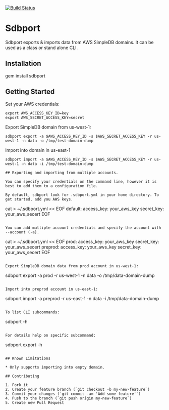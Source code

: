 [![Build Status](https://secure.travis-ci.org/brettweavnet/sdbport.png)](http://travis-ci.org/brettweavnet/sdbport)

# Sdbport

Sdbport exports & imports data from AWS SimpleDB domains. It can be used as a class or stand alone CLI.

## Installation

gem install sdbport

## Getting Started

Set your AWS credentials:

```
export AWS_ACCESS_KEY_ID=key
export AWS_SECRET_ACCESS_KEY=secret
```

Export SimpleDB domain from us-west-1:

```
sdbport export -a $AWS_ACCESS_KEY_ID -s $AWS_SECRET_ACCESS_KEY -r us-west-1 -n data -o /tmp/test-domain-dump
```

Import into domain in us-east-1

```
sdbport import -a $AWS_ACCESS_KEY_ID -s $AWS_SECRET_ACCESS_KEY -r us-west-1 -n data -i /tmp/test-domain-dump

## Exporting and importing from multiple accounts.

You can specify your credentials on the command line, however it is best to add them to a configuration file.

By default, sdbport look for .sdbport.yml in your home directory. To get started, add you AWS keys.

```
cat > ~/.sdbport.yml << EOF
default:
  access_key: your_aws_key
  secret_key: your_aws_secert
EOF
```

You can add multiple account credentials and specify the account with --account (-a).

```
cat > ~/.sdbport.yml << EOF
prod:
  access_key: your_aws_key
  secret_key: your_aws_secert
preprod:
  access_key: your_aws_key
  secret_key: your_aws_secert
EOF
```

Export SimpleDB domain data from prod account in us-west-1:

```
sdbport export -a prod -r us-west-1 -n data -o /tmp/data-domain-dump
```

Import into preprod account in us-east-1:

```
sdbport import -a preprod -r us-east-1 -n data -i /tmp/data-domain-dump
```

To list CLI subcommands:

```
sdbport -h
```

For details help on specific subcommand:

```
sdbport export -h
```

## Known Limitations

* Only supports importing into empty domain.

## Contributing

1. Fork it
2. Create your feature branch (`git checkout -b my-new-feature`)
3. Commit your changes (`git commit -am 'Add some feature'`)
4. Push to the branch (`git push origin my-new-feature`)
5. Create new Pull Request
